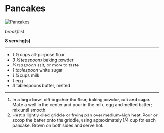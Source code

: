 # Pancakes

![Pancakes](https://imagesvc.meredithcorp.io/v3/mm/image?url=https%3A%2F%2Fpublic-assets.meredithcorp.io%2Fed07114896fb3e9a2c90c8950d018808%2F1655755022image.jpg&w=595&h=398&c=sc&poi=face&q=60)

*breakfast*

**8 serving(s)**

---

- *1 ½ cups* all-purpose flour
- *3 ½ teaspoons* baking powder
- *¼ teaspoon* salt, or more to taste
- *1 tablespoon* white sugar
- *1 ¼* cups milk
- *1* egg
- *3* tablespoons butter, melted

---

1. In a large bowl, sift together the flour, baking powder, salt and sugar. Make a well in the center and pour in the milk, egg and melted butter; mix until smooth.
1. Heat a lightly oiled griddle or frying pan over medium-high heat. Pour or scoop the batter onto the griddle, using approximately 1/4 cup for each pancake. Brown on both sides and serve hot.
